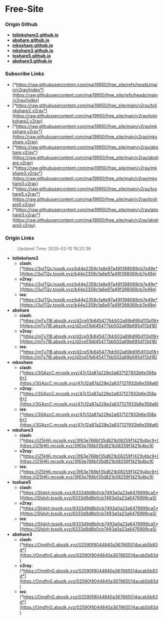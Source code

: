 # Free-Site

### Origin Github

- [**tolinkshare2.github.io**](https://github.com/tolinkshare2/tolinkshare2.github.io)
- [**abshare.github.io**](https://github.com/abshare/abshare.github.io)
- [**mksshare.github.io**](https://github.com/mksshare/mksshare.github.io)
- [**mkshare3.github.io**](https://github.com/mkshare3/mkshare3.github.io)
- [**toshare5.github.io**](https://github.com/toshare5/toshare5.github.io)
- [**abshare3.github.io**](https://github.com/abshare3/abshare3.github.io)

### Subscribe Links

- [*https://raw.githubusercontent.com/mai19950/free_site/refs/heads/main/v2ray/index*](https://raw.githubusercontent.com/mai19950/free_site/refs/heads/main/v2ray/index)
- [*https://raw.githubusercontent.com/mai19950/free_site/main/v2ray/tolinkshare2.v2ray*](https://raw.githubusercontent.com/mai19950/free_site/main/v2ray/tolinkshare2.v2ray)
- [*https://raw.githubusercontent.com/mai19950/free_site/main/v2ray/mksshare.v2ray*](https://raw.githubusercontent.com/mai19950/free_site/main/v2ray/mksshare.v2ray)
- [*https://raw.githubusercontent.com/mai19950/free_site/main/v2ray/abshare.v2ray*](https://raw.githubusercontent.com/mai19950/free_site/main/v2ray/abshare.v2ray)
- [*https://raw.githubusercontent.com/mai19950/free_site/main/v2ray/mkshare3.v2ray*](https://raw.githubusercontent.com/mai19950/free_site/main/v2ray/mkshare3.v2ray)
- [*https://raw.githubusercontent.com/mai19950/free_site/main/v2ray/toshare5.v2ray*](https://raw.githubusercontent.com/mai19950/free_site/main/v2ray/toshare5.v2ray)
- [*https://raw.githubusercontent.com/mai19950/free_site/main/v2ray/abshare3.v2ray*](https://raw.githubusercontent.com/mai19950/free_site/main/v2ray/abshare3.v2ray)

### Origin Links

> Updated Time: 2025-02-10 19:22:36

- **tolinkshare2**
  - **clash**: [*https://3uITQv.tosslk.xyz/b44e2359c1a6e97a49f398069cb7e49e*](https://3uITQv.tosslk.xyz/b44e2359c1a6e97a49f398069cb7e49e)
  - **v2ray**: [*https://3uITQv.tosslk.xyz/b44e2359c1a6e97a49f398069cb7e49e*](https://3uITQv.tosslk.xyz/b44e2359c1a6e97a49f398069cb7e49e)
  - **ios**: [*https://3uITQv.tosslk.xyz/b44e2359c1a6e97a49f398069cb7e49e*](https://3uITQv.tosslk.xyz/b44e2359c1a6e97a49f398069cb7e49e)
- **abshare**
  - **clash**: [*https://mTy7IB.absslk.xyz/d2ce51b645477bb502a69b695d113d18*](https://mTy7IB.absslk.xyz/d2ce51b645477bb502a69b695d113d18)
  - **v2ray**: [*https://mTy7IB.absslk.xyz/d2ce51b645477bb502a69b695d113d18*](https://mTy7IB.absslk.xyz/d2ce51b645477bb502a69b695d113d18)
  - **ios**: [*https://mTy7IB.absslk.xyz/d2ce51b645477bb502a69b695d113d18*](https://mTy7IB.absslk.xyz/d2ce51b645477bb502a69b695d113d18)
- **mksshare**
  - **clash**: [*https://3GAzcC.mcsslk.xyz/47c12a87a228e2a837127932b6e358a6*](https://3GAzcC.mcsslk.xyz/47c12a87a228e2a837127932b6e358a6)
  - **v2ray**: [*https://3GAzcC.mcsslk.xyz/47c12a87a228e2a837127932b6e358a6*](https://3GAzcC.mcsslk.xyz/47c12a87a228e2a837127932b6e358a6)
  - **ios**: [*https://3GAzcC.mcsslk.xyz/47c12a87a228e2a837127932b6e358a6*](https://3GAzcC.mcsslk.xyz/47c12a87a228e2a837127932b6e358a6)
- **mkshare3**
  - **clash**: [*https://iZ5HKi.mcsslk.xyz/3f63e768bf35d821b08259f1421b4bc9*](https://iZ5HKi.mcsslk.xyz/3f63e768bf35d821b08259f1421b4bc9)
  - **v2ray**: [*https://iZ5HKi.mcsslk.xyz/3f63e768bf35d821b08259f1421b4bc9*](https://iZ5HKi.mcsslk.xyz/3f63e768bf35d821b08259f1421b4bc9)
  - **ios**: [*https://iZ5HKi.mcsslk.xyz/3f63e768bf35d821b08259f1421b4bc9*](https://iZ5HKi.mcsslk.xyz/3f63e768bf35d821b08259f1421b4bc9)
- **toshare5**
  - **clash**: [*https://Sljdxh.tosslk.xyz/6333d9d8b0cb7493a0a23a6476999ca5*](https://Sljdxh.tosslk.xyz/6333d9d8b0cb7493a0a23a6476999ca5)
  - **v2ray**: [*https://Sljdxh.tosslk.xyz/6333d9d8b0cb7493a0a23a6476999ca5*](https://Sljdxh.tosslk.xyz/6333d9d8b0cb7493a0a23a6476999ca5)
  - **ios**: [*https://Sljdxh.tosslk.xyz/6333d9d8b0cb7493a0a23a6476999ca5*](https://Sljdxh.tosslk.xyz/6333d9d8b0cb7493a0a23a6476999ca5)
- **abshare3**
  - **clash**: [*https://OmdfnG.absslk.xyz/02590f8044840a367665514acab5b83d*](https://OmdfnG.absslk.xyz/02590f8044840a367665514acab5b83d)
  - **v2ray**: [*https://OmdfnG.absslk.xyz/02590f8044840a367665514acab5b83d*](https://OmdfnG.absslk.xyz/02590f8044840a367665514acab5b83d)
  - **ios**: [*https://OmdfnG.absslk.xyz/02590f8044840a367665514acab5b83d*](https://OmdfnG.absslk.xyz/02590f8044840a367665514acab5b83d)
